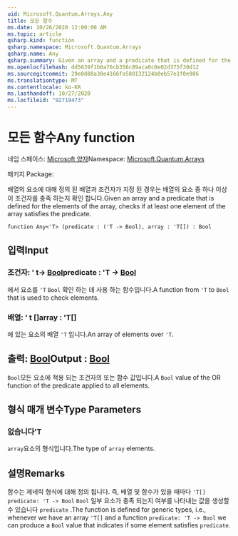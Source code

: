 ```yaml
---
uid: Microsoft.Quantum.Arrays.Any
title: 모든 함수
ms.date: 10/26/2020 12:00:00 AM
ms.topic: article
qsharp.kind: function
qsharp.namespace: Microsoft.Quantum.Arrays
qsharp.name: Any
qsharp.summary: Given an array and a predicate that is defined for the elements of the array, checks if at least one element of the array satisfies the predicate.
ms.openlocfilehash: dd5639f1b0a76cb356c89aca0c0e02d375f30d12
ms.sourcegitcommit: 29e0d88a30e4166fa580132124b0eb57e1f0e986
ms.translationtype: MT
ms.contentlocale: ko-KR
ms.lasthandoff: 10/27/2020
ms.locfileid: "92719473"
---
```

# <a name="any-function"></a><span data-ttu-id="72c01-102">모든 함수</span><span class="sxs-lookup"><span data-stu-id="72c01-102">Any function</span></span>

<span data-ttu-id="72c01-103">네임 스페이스: [Microsoft 양자](xref:Microsoft.Quantum.Arrays)</span><span class="sxs-lookup"><span data-stu-id="72c01-103">Namespace: [Microsoft.Quantum.Arrays](xref:Microsoft.Quantum.Arrays)</span></span>

<span data-ttu-id="72c01-104">패키지 [](https://nuget.org/packages/)</span><span class="sxs-lookup"><span data-stu-id="72c01-104">Package: [](https://nuget.org/packages/)</span></span>


<span data-ttu-id="72c01-105">배열의 요소에 대해 정의 된 배열과 조건자가 지정 된 경우는 배열의 요소 중 하나 이상이 조건자를 충족 하는지 확인 합니다.</span><span class="sxs-lookup"><span data-stu-id="72c01-105">Given an array and a predicate that is defined for the elements of the array, checks if at least one element of the array satisfies the predicate.</span></span>

```qsharp
function Any<'T> (predicate : ('T -> Bool), array : 'T[]) : Bool
```


## <a name="input"></a><span data-ttu-id="72c01-106">입력</span><span class="sxs-lookup"><span data-stu-id="72c01-106">Input</span></span>

### <a name="predicate--t---bool"></a><span data-ttu-id="72c01-107">조건자: ' t-> [Bool](xref:microsoft.quantum.lang-ref.bool)</span><span class="sxs-lookup"><span data-stu-id="72c01-107">predicate : 'T -> [Bool](xref:microsoft.quantum.lang-ref.bool)</span></span>

<span data-ttu-id="72c01-108">에서 요소를 `'T` `Bool` 확인 하는 데 사용 하는 함수입니다.</span><span class="sxs-lookup"><span data-stu-id="72c01-108">A function from `'T` to `Bool` that is used to check elements.</span></span>


### <a name="array--t"></a><span data-ttu-id="72c01-109">배열: ' t []</span><span class="sxs-lookup"><span data-stu-id="72c01-109">array : 'T[]</span></span>

<span data-ttu-id="72c01-110">에 있는 요소의 배열 `'T` 입니다.</span><span class="sxs-lookup"><span data-stu-id="72c01-110">An array of elements over `'T`.</span></span>



## <a name="output--bool"></a><span data-ttu-id="72c01-111">출력: [Bool](xref:microsoft.quantum.lang-ref.bool)</span><span class="sxs-lookup"><span data-stu-id="72c01-111">Output : [Bool](xref:microsoft.quantum.lang-ref.bool)</span></span>

<span data-ttu-id="72c01-112">`Bool`모든 요소에 적용 되는 조건자의 또는 함수 값입니다.</span><span class="sxs-lookup"><span data-stu-id="72c01-112">A `Bool` value of the OR function of the predicate applied to all elements.</span></span>

## <a name="type-parameters"></a><span data-ttu-id="72c01-113">형식 매개 변수</span><span class="sxs-lookup"><span data-stu-id="72c01-113">Type Parameters</span></span>

### <a name="t"></a><span data-ttu-id="72c01-114">없습니다</span><span class="sxs-lookup"><span data-stu-id="72c01-114">'T</span></span>

<span data-ttu-id="72c01-115">`array`요소의 형식입니다.</span><span class="sxs-lookup"><span data-stu-id="72c01-115">The type of `array` elements.</span></span>

## <a name="remarks"></a><span data-ttu-id="72c01-116">설명</span><span class="sxs-lookup"><span data-stu-id="72c01-116">Remarks</span></span>

<span data-ttu-id="72c01-117">함수는 제네릭 형식에 대해 정의 됩니다. 즉, 배열 및 함수가 있을 때마다 `'T[]` `predicate: 'T -> Bool` `Bool` 일부 요소가 충족 되는지 여부를 나타내는 값을 생성할 수 있습니다 `predicate` .</span><span class="sxs-lookup"><span data-stu-id="72c01-117">The function is defined for generic types, i.e., whenever we have an array `'T[]` and a function `predicate: 'T -> Bool` we can produce a `Bool` value that indicates if some element satisfies `predicate`.</span></span>